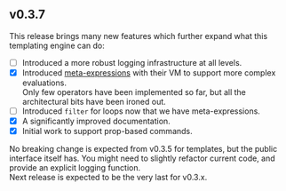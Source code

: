 ## v0.3.7

This release brings many new features which further expand what this templating engine can do:

- [ ] Introduced a more robust logging infrastructure at all levels.
- [x] Introduced [meta-expressions](../repl-vm.md) with their VM to support more complex evaluations.  
       Only few operators have been implemented so far, but all the architectural bits have been ironed out.
- [ ] Introduced `filter` for loops now that we have meta-expressions.
- [x] A significantly improved documentation.
- [x] Initial work to support prop-based commands.

No breaking change is expected from v0.3.5 for templates, but the public interface itself has. You might need to slightly refactor current code, and provide an explicit logging function.  
Next release is expected to be the very last for v0.3.x.
